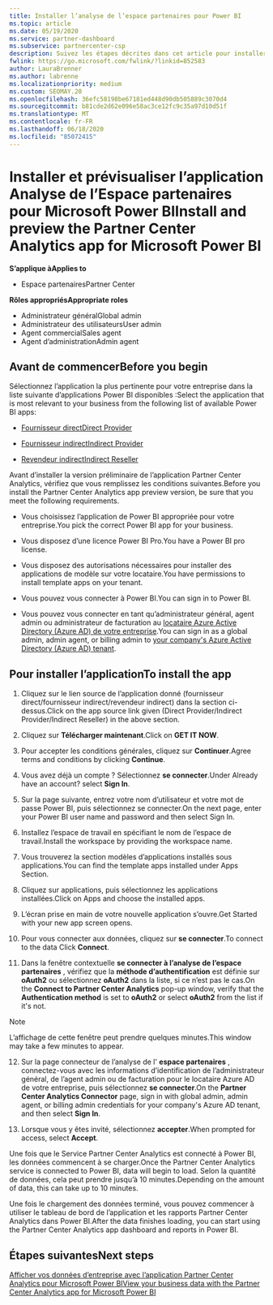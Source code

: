 ```yaml
---
title: Installer l’analyse de l’espace partenaires pour Power BI
ms.topic: article
ms.date: 05/19/2020
ms.service: partner-dashboard
ms.subservice: partnercenter-csp
description: Suivez les étapes décrites dans cet article pour installer et afficher un aperçu de l’application Partner Center Analytics pour Power BI (pour les partenaires directs dans CSP).
fwlink: https://go.microsoft.com/fwlink/?linkid=852583
author: LauraBrenner
ms.author: labrenne
ms.localizationpriority: medium
ms.custom: SEOMAY.20
ms.openlocfilehash: 36efc58198be67181ed448d90db505889c3070d4
ms.sourcegitcommit: b81cde2d62e096e58ac3ce12fc9c35a97d10d51f
ms.translationtype: MT
ms.contentlocale: fr-FR
ms.lasthandoff: 06/18/2020
ms.locfileid: "85072415"
---
```

# <a name="install-and-preview-the-partner-center-analytics-app-for-microsoft-power-bi"></a><span data-ttu-id="f3674-103">Installer et prévisualiser l’application Analyse de l’Espace partenaires pour Microsoft Power BI</span><span class="sxs-lookup"><span data-stu-id="f3674-103">Install and preview the Partner Center Analytics app for Microsoft Power BI</span></span>

<span data-ttu-id="f3674-104">**S’applique à**</span><span class="sxs-lookup"><span data-stu-id="f3674-104">**Applies to**</span></span>

- <span data-ttu-id="f3674-105">Espace partenaires</span><span class="sxs-lookup"><span data-stu-id="f3674-105">Partner Center</span></span>

<span data-ttu-id="f3674-106">**Rôles appropriés**</span><span class="sxs-lookup"><span data-stu-id="f3674-106">**Appropriate roles**</span></span>
-   <span data-ttu-id="f3674-107">Administrateur général</span><span class="sxs-lookup"><span data-stu-id="f3674-107">Global admin</span></span>
-   <span data-ttu-id="f3674-108">Administrateur des utilisateurs</span><span class="sxs-lookup"><span data-stu-id="f3674-108">User admin</span></span>
-   <span data-ttu-id="f3674-109">Agent commercial</span><span class="sxs-lookup"><span data-stu-id="f3674-109">Sales agent</span></span>
-   <span data-ttu-id="f3674-110">Agent d’administration</span><span class="sxs-lookup"><span data-stu-id="f3674-110">Admin agent</span></span>

## <a name="before-you-begin"></a><span data-ttu-id="f3674-111">Avant de commencer</span><span class="sxs-lookup"><span data-stu-id="f3674-111">Before you begin</span></span>

<span data-ttu-id="f3674-112">Sélectionnez l’application la plus pertinente pour votre entreprise dans la liste suivante d’applications Power BI disponibles :</span><span class="sxs-lookup"><span data-stu-id="f3674-112">Select the application that is most relevant to your business from the following list of available Power BI apps:</span></span>
- [<span data-ttu-id="f3674-113">Fournisseur direct</span><span class="sxs-lookup"><span data-stu-id="f3674-113">Direct Provider</span></span>](https://appsource.microsoft.com/en-us/product/power-bi/partnercenteranalytics.direct_provider_partner_analytics)

- [<span data-ttu-id="f3674-114">Fournisseur indirect</span><span class="sxs-lookup"><span data-stu-id="f3674-114">Indirect Provider</span></span>](https://appsource.microsoft.com/en-us/product/power-bi/partnercenteranalytics.indirect_provider_partner_analytics)

- [<span data-ttu-id="f3674-115">Revendeur indirect</span><span class="sxs-lookup"><span data-stu-id="f3674-115">Indirect Reseller</span></span>](https://appsource.microsoft.com/en-us/product/power-bi/partnercenteranalytics.indirect_reseller_partner_analytics)

<span data-ttu-id="f3674-116">Avant d’installer la version préliminaire de l’application Partner Center Analytics, vérifiez que vous remplissez les conditions suivantes.</span><span class="sxs-lookup"><span data-stu-id="f3674-116">Before you install the Partner Center Analytics app preview version, be sure that you meet the following requirements.</span></span>

- <span data-ttu-id="f3674-117">Vous choisissez l’application de Power BI appropriée pour votre entreprise.</span><span class="sxs-lookup"><span data-stu-id="f3674-117">You pick the correct Power BI app for your business.</span></span>

- <span data-ttu-id="f3674-118">Vous disposez d’une licence Power BI Pro.</span><span class="sxs-lookup"><span data-stu-id="f3674-118">You have a Power BI pro license.</span></span>

- <span data-ttu-id="f3674-119">Vous disposez des autorisations nécessaires pour installer des applications de modèle sur votre locataire.</span><span class="sxs-lookup"><span data-stu-id="f3674-119">You have permissions to install template apps on your tenant.</span></span>

- <span data-ttu-id="f3674-120">Vous pouvez vous connecter à Power BI.</span><span class="sxs-lookup"><span data-stu-id="f3674-120">You can sign in to Power BI.</span></span>

- <span data-ttu-id="f3674-121">Vous pouvez vous connecter en tant qu’administrateur général, agent admin ou administrateur de facturation au [locataire Azure Active Directory (Azure AD) de votre entreprise](azure-active-directory-tenants-and-partner-center.md).</span><span class="sxs-lookup"><span data-stu-id="f3674-121">You can sign in as a global admin, admin agent, or billing admin to [your company's Azure Active Directory (Azure AD) tenant](azure-active-directory-tenants-and-partner-center.md).</span></span>

## <a name="to-install-the-app"></a><span data-ttu-id="f3674-122">Pour installer l’application</span><span class="sxs-lookup"><span data-stu-id="f3674-122">To install the app</span></span>

1. <span data-ttu-id="f3674-123">Cliquez sur le lien source de l’application donné (fournisseur direct/fournisseur indirect/revendeur indirect) dans la section ci-dessus.</span><span class="sxs-lookup"><span data-stu-id="f3674-123">Click on the app source link given (Direct Provider/Indirect Provider/Indirect Reseller) in the above section.</span></span>

2. <span data-ttu-id="f3674-124">Cliquez sur **Télécharger maintenant**.</span><span class="sxs-lookup"><span data-stu-id="f3674-124">Click on **GET IT NOW**.</span></span> 

3. <span data-ttu-id="f3674-125">Pour accepter les conditions générales, cliquez sur **Continuer**.</span><span class="sxs-lookup"><span data-stu-id="f3674-125">Agree terms and conditions by clicking **Continue**.</span></span>

4. <span data-ttu-id="f3674-126">Vous avez déjà un compte ? Sélectionnez **se connecter**.</span><span class="sxs-lookup"><span data-stu-id="f3674-126">Under Already have an account? select **Sign In**.</span></span>

5. <span data-ttu-id="f3674-127">Sur la page suivante, entrez votre nom d’utilisateur et votre mot de passe Power BI, puis sélectionnez se connecter.</span><span class="sxs-lookup"><span data-stu-id="f3674-127">On the next page, enter your Power BI user name and password and then select Sign In.</span></span>

6. <span data-ttu-id="f3674-128">Installez l’espace de travail en spécifiant le nom de l’espace de travail.</span><span class="sxs-lookup"><span data-stu-id="f3674-128">Install the workspace by providing the workspace name.</span></span>

7. <span data-ttu-id="f3674-129">Vous trouverez la section modèles d’applications installés sous applications.</span><span class="sxs-lookup"><span data-stu-id="f3674-129">You can find the template apps installed under Apps Section.</span></span>

8. <span data-ttu-id="f3674-130">Cliquez sur applications, puis sélectionnez les applications installées.</span><span class="sxs-lookup"><span data-stu-id="f3674-130">Click on Apps and choose the installed apps.</span></span>

9. <span data-ttu-id="f3674-131">L’écran prise en main de votre nouvelle application s’ouvre.</span><span class="sxs-lookup"><span data-stu-id="f3674-131">Get Started with your new app screen opens.</span></span>

10. <span data-ttu-id="f3674-132">Pour vous connecter aux données, cliquez sur **se connecter**.</span><span class="sxs-lookup"><span data-stu-id="f3674-132">To connect to the data Click **Connect**.</span></span>

11. <span data-ttu-id="f3674-133">Dans la fenêtre contextuelle **se connecter à l’analyse de l’espace partenaires** , vérifiez que la **méthode d’authentification** est définie sur **oAuth2** ou sélectionnez **oAuth2** dans la liste, si ce n’est pas le cas.</span><span class="sxs-lookup"><span data-stu-id="f3674-133">On the **Connect to Partner Center Analytics** pop-up window, verify that the **Authentication method** is set to **oAuth2** or select **oAuth2** from the list if it's not.</span></span> 

> [!NOTE]  
>  <span data-ttu-id="f3674-134">L’affichage de cette fenêtre peut prendre quelques minutes.</span><span class="sxs-lookup"><span data-stu-id="f3674-134">This window may take a few minutes to appear.</span></span>

12. <span data-ttu-id="f3674-135">Sur la page connecteur de l’analyse de l' **espace partenaires** , connectez-vous avec les informations d’identification de l’administrateur général, de l’agent admin ou de facturation pour le locataire Azure AD de votre entreprise, puis sélectionnez **se connecter**.</span><span class="sxs-lookup"><span data-stu-id="f3674-135">On the **Partner Center Analytics Connector** page, sign in with global admin, admin agent, or billing admin credentials for your company's Azure AD tenant, and then select **Sign In**.</span></span>
 
13. <span data-ttu-id="f3674-136">Lorsque vous y êtes invité, sélectionnez **accepter**.</span><span class="sxs-lookup"><span data-stu-id="f3674-136">When prompted for access, select **Accept**.</span></span> 

<span data-ttu-id="f3674-137">Une fois que le Service Partner Center Analytics est connecté à Power BI, les données commencent à se charger.</span><span class="sxs-lookup"><span data-stu-id="f3674-137">Once the Partner Center Analytics service is connected to Power BI, data will begin to load.</span></span> <span data-ttu-id="f3674-138">Selon la quantité de données, cela peut prendre jusqu’à 10 minutes.</span><span class="sxs-lookup"><span data-stu-id="f3674-138">Depending on the amount of data, this can take up to 10 minutes.</span></span> 

<span data-ttu-id="f3674-139">Une fois le chargement des données terminé, vous pouvez commencer à utiliser le tableau de bord de l’application et les rapports Partner Center Analytics dans Power BI.</span><span class="sxs-lookup"><span data-stu-id="f3674-139">After the data finishes loading, you can start using the Partner Center Analytics app dashboard and reports in Power BI.</span></span>

## <a name="next-steps"></a><span data-ttu-id="f3674-140">Étapes suivantes</span><span class="sxs-lookup"><span data-stu-id="f3674-140">Next steps</span></span>

[<span data-ttu-id="f3674-141">Afficher vos données d’entreprise avec l’application Partner Center Analytics pour Microsoft Power BI</span><span class="sxs-lookup"><span data-stu-id="f3674-141">View your business data with the Partner Center Analytics app for Microsoft Power BI</span></span>](power-bi-app-for-direct-partners-use.md)

